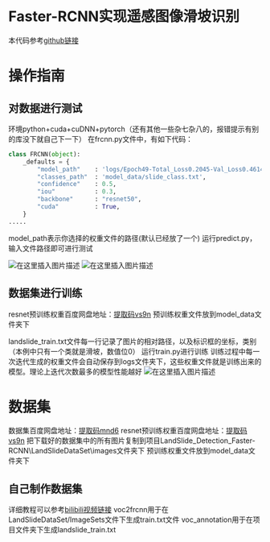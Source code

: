 # Faster-RCNN实现遥感图像滑坡识别
本代码参考[github链接](https://github.com/bubbliiiing/faster-rcnn-pytorch)

# 操作指南
##  对数据进行测试
环境python+cuda+cuDNN+pytorch（还有其他一些杂七杂八的，报错提示有别的库没下就自己下一下）
在frcnn.py文件中，有如下代码：

```python
class FRCNN(object):
    _defaults = {
        "model_path"    : 'logs/Epoch49-Total_Loss0.2045-Val_Loss0.4614.pth',
        "classes_path"  : 'model_data/slide_class.txt',
        "confidence"    : 0.5,
        "iou"           : 0.3,
        "backbone"      : "resnet50",
        "cuda"          : True,
    }
.....
```
model_path表示你选择的权重文件的路径(默认已经放了一个)
运行predict.py，输入文件路径即可进行测试

![在这里插入图片描述](https://img-blog.csdnimg.cn/20201219194438964.jpg?x-oss-process=image/watermark,type_ZmFuZ3poZW5naGVpdGk,shadow_10,text_aHR0cHM6Ly9ibG9nLmNzZG4ubmV0L3dlaXhpbl80NDE4MDIzNg==,size_16,color_FFFFFF,t_70#pic_center)
![在这里插入图片描述](https://img-blog.csdnimg.cn/20201219194508663.jpg?x-oss-process=image/watermark,type_ZmFuZ3poZW5naGVpdGk,shadow_10,text_aHR0cHM6Ly9ibG9nLmNzZG4ubmV0L3dlaXhpbl80NDE4MDIzNg==,size_16,color_FFFFFF,t_70#pic_center)
## 数据集进行训练
resnet预训练权重百度网盘地址：[提取码vs9n](https://pan.baidu.com/s/1HGCku2t-zoroH30JsKWPJA)
预训练权重文件放到model_data文件夹下

landslide_train.txt文件每一行记录了图片的相对路径，以及标识框的坐标，类别（本例中只有一个类就是滑坡，数值位0）
运行train.py进行训练
训练过程中每一次迭代生成的权重文件会自动保存到logs文件夹下，这些权重文件就是训练出来的模型。理论上迭代次数最多的模型性能越好
![在这里插入图片描述](https://img-blog.csdnimg.cn/20201219194936912.jpg?x-oss-process=image/watermark,type_ZmFuZ3poZW5naGVpdGk,shadow_10,text_aHR0cHM6Ly9ibG9nLmNzZG4ubmV0L3dlaXhpbl80NDE4MDIzNg==,size_16,color_FFFFFF,t_70#pic_center)

# 数据集
数据集百度网盘地址：[提取码mnd6](https://pan.baidu.com/s/1950sOcFfDFU6UWz-Dsm_7Q)
resnet预训练权重百度网盘地址：[提取码vs9n](https://pan.baidu.com/s/1HGCku2t-zoroH30JsKWPJA)
把下载好的数据集中的所有图片复制到项目LandSlide_Detection_Faster-RCNN\LandSlideDataSet\images文件夹下
预训练权重文件放到model_data文件夹下

## 自己制作数据集
详细教程可以参考[bilibili视频链接](https://www.bilibili.com/video/BV1BK41157Vs?p=14)
voc2frcnn用于在LandSlideDataSet/ImageSets文件下生成train.txt文件
voc_annotation用于在项目文件夹下生成landslide_train.txt
